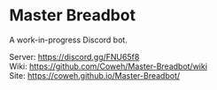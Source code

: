 # Master Breadbot
A work-in-progress Discord bot.

Server: https://discord.gg/FNU65f8  
Wiki: https://github.com/Coweh/Master-Breadbot/wiki  
Site: https://coweh.github.io/Master-Breadbot/
